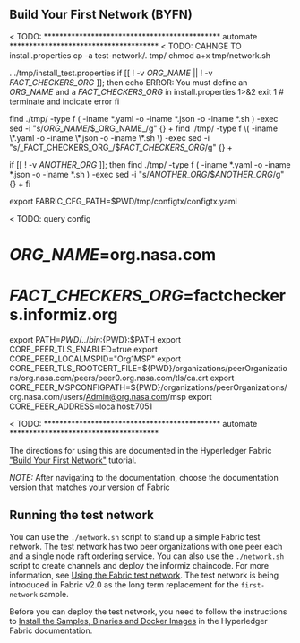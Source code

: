 ## Build Your First Network (BYFN)

< TODO: ********************************************* automate **************************************
< TODO: CAHNGE TO install.properties
cp -a test-network/. tmp/
chmod a+x tmp/network.sh

. ./tmp/install_test.properties
if [[ ! -v _ORG_NAME_   || ! -v _FACT_CHECKERS_ORG_ ]]; then
    echo ERROR: You must define an _ORG_NAME_ and a _FACT_CHECKERS_ORG_ in install.properties 1>&2
    exit 1 # terminate and indicate error
fi

find ./tmp/ -type f \( -iname \*.yaml -o -iname \*.json -o -iname \*.sh \) -exec sed -i "s/_ORG_NAME_/$_ORG_NAME_/g" {} +
find ./tmp/ -type f \( -iname \*.yaml -o -iname \*.json -o -iname \*.sh \) -exec sed -i "s/_FACT_CHECKERS_ORG_/$_FACT_CHECKERS_ORG_/g" {} +

if [[ ! -v _ANOTHER_ORG_ ]]; then
    find ./tmp/ -type f \( -iname \*.yaml -o -iname \*.json -o -iname \*.sh \) -exec sed -i "s/_ANOTHER_ORG_/$_ANOTHER_ORG_/g" {} +
fi

export FABRIC_CFG_PATH=$PWD/tmp/configtx/configtx.yaml

< TODO: query config
# _ORG_NAME_=org.nasa.com
# _FACT_CHECKERS_ORG_=factcheckers.informiz.org
export PATH=${PWD}/../bin:${PWD}:$PATH
export CORE_PEER_TLS_ENABLED=true
export CORE_PEER_LOCALMSPID="Org1MSP"
export CORE_PEER_TLS_ROOTCERT_FILE=${PWD}/organizations/peerOrganizations/org.nasa.com/peers/peer0.org.nasa.com/tls/ca.crt
export CORE_PEER_MSPCONFIGPATH=${PWD}/organizations/peerOrganizations/org.nasa.com/users/Admin@org.nasa.com/msp
export CORE_PEER_ADDRESS=localhost:7051

< TODO: ********************************************* automate **************************************


The directions for using this are documented in the Hyperledger Fabric
["Build Your First Network"](http://hyperledger-fabric.readthedocs.io/en/latest/build_network.html) tutorial.

*NOTE:* After navigating to the documentation, choose the documentation version that matches your version of Fabric



## Running the test network

You can use the `./network.sh` script to stand up a simple Fabric test network. The test network has two peer organizations with one peer each and a single node raft ordering service. You can also use the `./network.sh` script to create channels and deploy the informiz chaincode. For more information, see [Using the Fabric test network](https://hyperledger-fabric.readthedocs.io/en/latest/test_network.html). The test network is being introduced in Fabric v2.0 as the long term replacement for the `first-network` sample.

Before you can deploy the test network, you need to follow the instructions to [Install the Samples, Binaries and Docker Images](https://hyperledger-fabric.readthedocs.io/en/latest/install.html) in the Hyperledger Fabric documentation.
